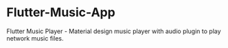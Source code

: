 # Flutter-Music-App
Flutter Music Player - Material design music player with audio plugin to play network music files.
